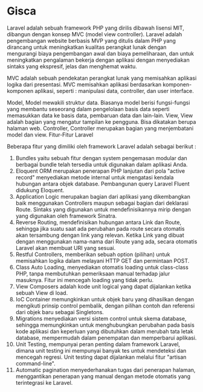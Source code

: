 # Gisca
Laravel adalah sebuah framework PHP yang dirilis dibawah lisensi MIT, dibangun dengan konsep MVC (model view controller). Laravel adalah pengembangan website berbasis MVP yang ditulis dalam PHP yang dirancang untuk meningkatkan kualitas perangkat lunak dengan mengurangi biaya pengembangan awal dan biaya pemeliharaan, dan untuk meningkatkan pengalaman bekerja dengan aplikasi dengan menyediakan sintaks yang ekspresif, jelas dan menghemat waktu.

MVC adalah sebuah pendekatan perangkat lunak yang memisahkan aplikasi logika dari presentasi. MVC memisahkan aplikasi berdasarkan komponen- komponen aplikasi, seperti : manipulasi data, controller, dan user interface.

Model, Model mewakili struktur data. Biasanya model berisi fungsi-fungsi yang membantu seseorang dalam pengelolaan basis data seperti memasukkan data ke basis data, pembaruan data dan lain-lain.
View, View adalah bagian yang mengatur tampilan ke pengguna. Bisa dikatakan berupa halaman web.
Controller, Controller merupakan bagian yang menjembatani model dan view.
Fitur-Fitur Laravel

Beberapa fitur yang dimiliki oleh framework Laravel adalah sebagai berikut :

1. Bundles yaitu sebuah fitur dengan system pengemasan modular dan berbagai bundle telah tersedia untuk digunakan dalam aplikasi Anda.
2. Eloquent ORM merupakan penerapan PHP lanjutan dari pola "active record" menyediakan metode internal untuk mengatasi kendala hubungan antara objek database. Pembangunan query Laravel Fluent didukung Eloquent.
3. Application Logic merupakan bagian dari aplikasi yang dikembangkan baik menggunakan Controllers maupun sebagai bagian dari deklarasi Route. Sintaks yang digunakan untuk mendefinisikannya mirip dengan yang digunakan oleh framework Sinatra.
4. Reverse Routing, mendefinisikan hubungan antara Link dan Route, sehingga jika suatu saat ada perubahan pada route secara otomatis akan tersambung dengan link yang relevan. Ketika Link yang dibuat dengan menggunakan nama-nama dari Route yang ada, secara otomatis Laravel akan membuat URI yang sesuai.
5. Restful Controllers, memberikan sebuah option (pilihan) untuk memisahkan logika dalam melayani HTTP GET dan permintaan POST.
6. Class Auto Loading, menyediakan otomatis loading untuk class-class PHP, tanpa membutuhkan pemeriksaan manual terhadap jalur masuknya. Fitur ini mencegah loading yang tidak perlu.
7. View Composers adalah kode unit logical yang dapat dijalankan ketika sebuah View di load.
8. IoC Container memungkinkan untuk objek baru yang dihasilkan dengan mengikuti prinsip control pembalik, dengan pilihan contoh dan referensi dari objek baru sebagai Singletons.
9. Migrations menyediakan versi sistem control untuk skema database, sehingga memungkinkan untuk menghubungkan perubahan pada basis kode aplikasi dan keperluan yang dibutuhkan dalam merubah tata letak database, mempermudah dalam penempatan dan memperbarui aplikasi.
10. Unit Testing, mempunyai peran penting dalam framework Laravel, dimana unit testing ini mempunyai banyak tes untuk mendeteksi dan mencegah regresi. Unit testing dapat dijalankan melalui fitur "artisan command-line".
11. Automatic pagination menyederhanakan tugas dari penerapan halaman, menggantikan penerapan yang manual dengan metode otomatis yang terintegrasi ke Laravel. 
